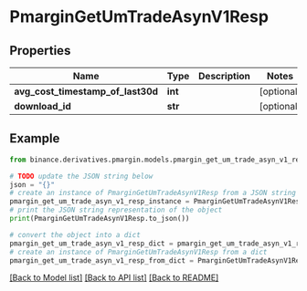 # PmarginGetUmTradeAsynV1Resp


## Properties

Name | Type | Description | Notes
------------ | ------------- | ------------- | -------------
**avg_cost_timestamp_of_last30d** | **int** |  | [optional] 
**download_id** | **str** |  | [optional] 

## Example

```python
from binance.derivatives.pmargin.models.pmargin_get_um_trade_asyn_v1_resp import PmarginGetUmTradeAsynV1Resp

# TODO update the JSON string below
json = "{}"
# create an instance of PmarginGetUmTradeAsynV1Resp from a JSON string
pmargin_get_um_trade_asyn_v1_resp_instance = PmarginGetUmTradeAsynV1Resp.from_json(json)
# print the JSON string representation of the object
print(PmarginGetUmTradeAsynV1Resp.to_json())

# convert the object into a dict
pmargin_get_um_trade_asyn_v1_resp_dict = pmargin_get_um_trade_asyn_v1_resp_instance.to_dict()
# create an instance of PmarginGetUmTradeAsynV1Resp from a dict
pmargin_get_um_trade_asyn_v1_resp_from_dict = PmarginGetUmTradeAsynV1Resp.from_dict(pmargin_get_um_trade_asyn_v1_resp_dict)
```
[[Back to Model list]](../README.md#documentation-for-models) [[Back to API list]](../README.md#documentation-for-api-endpoints) [[Back to README]](../README.md)


